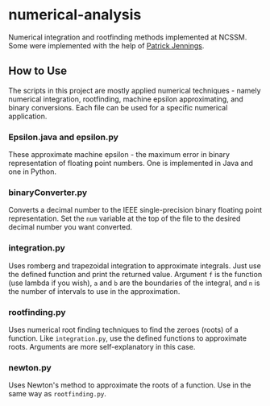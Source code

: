numerical-analysis
==================

Numerical integration and rootfinding methods implemented at NCSSM. Some were implemented with the help
of [Patrick Jennings](https://github.com/JenningsPatrick).


## How to Use
The scripts in this project are mostly applied numerical techniques - namely numerical integration,
rootfinding, machine epsilon approximating, and binary conversions. Each file can be used for a specific
numerical application.

### Epsilon.java and epsilon.py
These approximate machine epsilon - the maximum error in binary representation of floating point numbers.
One is implemented in Java and one in Python.

### binaryConverter.py
Converts a decimal number to the IEEE single-precision binary floating point representation.
Set the ```num``` variable at the top of the file to the desired decimal number you want converted.

### integration.py
Uses romberg and trapezoidal integration to approximate integrals. Just use the defined function and 
print the returned value. Argument ```f``` is the function (use lambda if you wish), ```a``` and ```b```
are the boundaries of the integral, and ```n``` is the number of intervals to use in the approximation. 

### rootfinding.py
Uses numerical root finding techniques to find the zeroes (roots) of a function. Like ```integration.py```,
use the defined functions to approximate roots. Arguments are more self-explanatory in this case.

### newton.py
Uses Newton's method to approximate the roots of a function. Use in the same way as ```rootfinding.py```.
